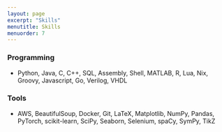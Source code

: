 ```yaml
---
layout: page
excerpt: "Skills"
menutitle: Skills
menuorder: 7
---
```

### Programming

- Python, Java, C, C++, SQL, Assembly, Shell, MATLAB, R, Lua, Nix, Groovy, Javascript, Go, Verilog, VHDL

### Tools
- AWS, BeautifulSoup, Docker, Git, LaTeX, Matplotlib, NumPy, Pandas, PyTorch, scikit-learn, SciPy, Seaborn, Selenium, spaCy, SymPy, TikZ
